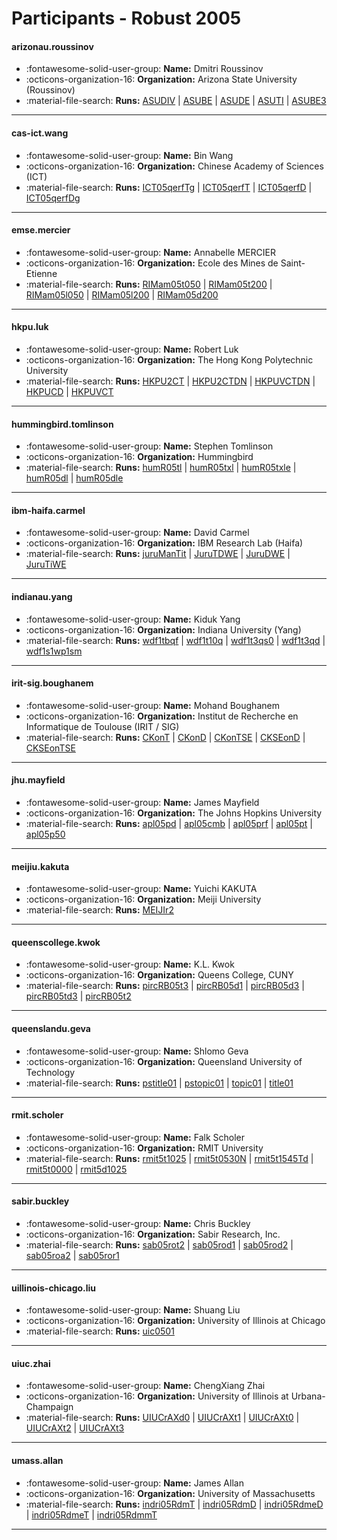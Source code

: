 # Participants - Robust 2005 

#### arizonau.roussinov
 - :fontawesome-solid-user-group: **Name:** Dmitri Roussinov
 - :octicons-organization-16: **Organization:** Arizona State University (Roussinov)
 - :material-file-search: **Runs:** [ASUDIV](./runs.md#asudiv) | [ASUBE](./runs.md#asube) | [ASUDE](./runs.md#asude) | [ASUTI](./runs.md#asuti) | [ASUBE3](./runs.md#asube3)

---
#### cas-ict.wang
 - :fontawesome-solid-user-group: **Name:** Bin Wang
 - :octicons-organization-16: **Organization:** Chinese Academy of Sciences (ICT)
 - :material-file-search: **Runs:** [ICT05qerfTg](./runs.md#ict05qerftg) | [ICT05qerfT](./runs.md#ict05qerft) | [ICT05qerfD](./runs.md#ict05qerfd) | [ICT05qerfDg](./runs.md#ict05qerfdg)

---
#### emse.mercier
 - :fontawesome-solid-user-group: **Name:** Annabelle MERCIER
 - :octicons-organization-16: **Organization:** Ecole des Mines de Saint-Etienne
 - :material-file-search: **Runs:** [RIMam05t050](./runs.md#rimam05t050) | [RIMam05t200](./runs.md#rimam05t200) | [RIMam05l050](./runs.md#rimam05l050) | [RIMam05l200](./runs.md#rimam05l200) | [RIMam05d200](./runs.md#rimam05d200)

---
#### hkpu.luk
 - :fontawesome-solid-user-group: **Name:** Robert Luk
 - :octicons-organization-16: **Organization:** The Hong Kong Polytechnic University
 - :material-file-search: **Runs:** [HKPU2CT](./runs.md#hkpu2ct) | [HKPU2CTDN](./runs.md#hkpu2ctdn) | [HKPUVCTDN](./runs.md#hkpuvctdn) | [HKPUCD](./runs.md#hkpucd) | [HKPUVCT](./runs.md#hkpuvct)

---
#### hummingbird.tomlinson
 - :fontawesome-solid-user-group: **Name:** Stephen Tomlinson
 - :octicons-organization-16: **Organization:** Hummingbird
 - :material-file-search: **Runs:** [humR05tl](./runs.md#humr05tl) | [humR05txl](./runs.md#humr05txl) | [humR05txle](./runs.md#humr05txle) | [humR05dl](./runs.md#humr05dl) | [humR05dle](./runs.md#humr05dle)

---
#### ibm-haifa.carmel
 - :fontawesome-solid-user-group: **Name:** David Carmel
 - :octicons-organization-16: **Organization:** IBM Research Lab (Haifa)
 - :material-file-search: **Runs:** [juruManTit](./runs.md#jurumantit) | [JuruTDWE](./runs.md#jurutdwe) | [JuruDWE](./runs.md#jurudwe) | [JuruTiWE](./runs.md#jurutiwe)

---
#### indianau.yang
 - :fontawesome-solid-user-group: **Name:** Kiduk Yang
 - :octicons-organization-16: **Organization:** Indiana University (Yang)
 - :material-file-search: **Runs:** [wdf1tbqf](./runs.md#wdf1tbqf) | [wdf1t10q](./runs.md#wdf1t10q) | [wdf1t3qs0](./runs.md#wdf1t3qs0) | [wdf1t3qd](./runs.md#wdf1t3qd) | [wdf1s1wp1sm](./runs.md#wdf1s1wp1sm)

---
#### irit-sig.boughanem
 - :fontawesome-solid-user-group: **Name:** Mohand Boughanem
 - :octicons-organization-16: **Organization:** Institut de Recherche en Informatique de Toulouse (IRIT / SIG)
 - :material-file-search: **Runs:** [CKonT](./runs.md#ckont) | [CKonD](./runs.md#ckond) | [CKonTSE](./runs.md#ckontse) | [CKSEonD](./runs.md#ckseond) | [CKSEonTSE](./runs.md#ckseontse)

---
#### jhu.mayfield
 - :fontawesome-solid-user-group: **Name:** James Mayfield
 - :octicons-organization-16: **Organization:** The Johns Hopkins University
 - :material-file-search: **Runs:** [apl05pd](./runs.md#apl05pd) | [apl05cmb](./runs.md#apl05cmb) | [apl05prf](./runs.md#apl05prf) | [apl05pt](./runs.md#apl05pt) | [apl05p50](./runs.md#apl05p50)

---
#### meijiu.kakuta
 - :fontawesome-solid-user-group: **Name:** Yuichi KAKUTA
 - :octicons-organization-16: **Organization:** Meiji University
 - :material-file-search: **Runs:** [MEIJIr2](./runs.md#meijir2)

---
#### queenscollege.kwok
 - :fontawesome-solid-user-group: **Name:** K.L. Kwok
 - :octicons-organization-16: **Organization:** Queens College, CUNY
 - :material-file-search: **Runs:** [pircRB05t3](./runs.md#pircrb05t3) | [pircRB05d1](./runs.md#pircrb05d1) | [pircRB05d3](./runs.md#pircrb05d3) | [pircRB05td3](./runs.md#pircrb05td3) | [pircRB05t2](./runs.md#pircrb05t2)

---
#### queenslandu.geva
 - :fontawesome-solid-user-group: **Name:** Shlomo Geva
 - :octicons-organization-16: **Organization:** Queensland University of Technology
 - :material-file-search: **Runs:** [pstitle01](./runs.md#pstitle01) | [pstopic01](./runs.md#pstopic01) | [topic01](./runs.md#topic01) | [title01](./runs.md#title01)

---
#### rmit.scholer
 - :fontawesome-solid-user-group: **Name:** Falk Scholer
 - :octicons-organization-16: **Organization:** RMIT University
 - :material-file-search: **Runs:** [rmit5t1025](./runs.md#rmit5t1025) | [rmit5t0530N](./runs.md#rmit5t0530n) | [rmit5t1545Td](./runs.md#rmit5t1545td) | [rmit5t0000](./runs.md#rmit5t0000) | [rmit5d1025](./runs.md#rmit5d1025)

---
#### sabir.buckley
 - :fontawesome-solid-user-group: **Name:** Chris Buckley
 - :octicons-organization-16: **Organization:** Sabir Research, Inc.
 - :material-file-search: **Runs:** [sab05rot2](./runs.md#sab05rot2) | [sab05rod1](./runs.md#sab05rod1) | [sab05rod2](./runs.md#sab05rod2) | [sab05roa2](./runs.md#sab05roa2) | [sab05ror1](./runs.md#sab05ror1)

---
#### uillinois-chicago.liu
 - :fontawesome-solid-user-group: **Name:** Shuang Liu
 - :octicons-organization-16: **Organization:** University of Illinois at Chicago
 - :material-file-search: **Runs:** [uic0501](./runs.md#uic0501)

---
#### uiuc.zhai
 - :fontawesome-solid-user-group: **Name:** ChengXiang Zhai
 - :octicons-organization-16: **Organization:** University of Illinois at Urbana-Champaign
 - :material-file-search: **Runs:** [UIUCrAXd0](./runs.md#uiucraxd0) | [UIUCrAXt1](./runs.md#uiucraxt1) | [UIUCrAXt0](./runs.md#uiucraxt0) | [UIUCrAXt2](./runs.md#uiucraxt2) | [UIUCrAXt3](./runs.md#uiucraxt3)

---
#### umass.allan
 - :fontawesome-solid-user-group: **Name:** James Allan
 - :octicons-organization-16: **Organization:** University of Massachusetts
 - :material-file-search: **Runs:** [indri05RdmT](./runs.md#indri05rdmt) | [indri05RdmD](./runs.md#indri05rdmd) | [indri05RdmeD](./runs.md#indri05rdmed) | [indri05RdmeT](./runs.md#indri05rdmet) | [indri05RdmmT](./runs.md#indri05rdmmt)

---
